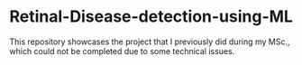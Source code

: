 # Retinal-Disease-detection-using-ML
This repository showcases the project that I previously did during my MSc., which could not be completed due to some technical issues.

